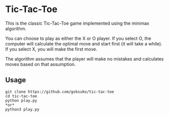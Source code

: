 # Tic-Tac-Toe

This is the classic Tic-Tac-Toe game implemented using the minimax algorithm.

You can choose to play as either the X or O player. 
If you select O, the computer will calculate the optimal move and start first (it will take a while). 
If you select X, you will make the first move.

The algorithm assumes that the player will make no mistakes and calculates moves based on that assumption.

## Usage

```shell
git clone https://github.com/goksuko/tic-tac-toe
cd tic-tac-toe
python play.py
*or*
python3 play.py
```
